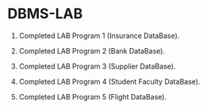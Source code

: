 # DBMS-LAB

1) Completed LAB Program 1 (Insurance DataBase).
  
2) Completed LAB Program 2 (Bank DataBase).

3) Completed LAB Program 3 (Supplier DataBase).

4) Completed LAB Program 4 (Student Faculty DataBase).

5) Completed LAB Program 5 (Flight DataBase).

   

